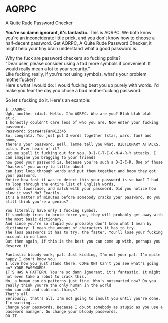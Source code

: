 # AQRPC
A Quite Rude Password Checker

**You're so damn ignorant, it's fantastic.**
This is AQRPC. We both know you're an inconciderate little prick, and you don't know how to choose a half-decent password.
Get AQRPC, A Quite Rude Password Checker, it might help your tiny brain understand what a good password is.

Why the fuck are password checkers so fucking polite?  
"Dear user, please consider using a tad more symbols if convenient. It would really mean a lot to your security."  
Like fucking really, if you're not using symbols, what's your problem motherfucker?  
Here's what I would do: I would fucking beat you up purely with words.
I'd make you fear the day you chose a bad motherfucking password.

So let's fucking do it. Here's an example:
```
$ ./AQRPC
Ugh, another idiot. Hello. I'm AQRPC. Who are you? Blah blah blah et.c.
I honestly couldn't care less of who you are. Now enter your fucking password.
Password: StarW4rsFan@12345
So, congratz. You just put 3 words together (star, wars, fan) and boom,
there's your password. Well, lemme tell you what. DICTIONARY ATTACKS, bitch. Ever heard of it?
Let me spell it fucking out for you. D-I-C-T-I-O-N-A-R-Y attacks. I can imagine you bragging to your friends
how good your password is, because you're such a D-I-C-K. One of those 'hackers' you worry to little about
can just loop through words and put them together and boom they got your password.
Notice how fast it was to detect this your password is so bad? I had to loop through the entire list of English words,
make it lowercase, and match with your password. Did you notice how slow it was? No? Exactly.
It's a matter of minutes before somebody cracks your password. Do you still think you're a genius?

You literally have only 1 fucking symbol.
If somebody tries to brute force you, they will probably get away with the most basic dictionary.
And since you're so stupid you probably don't know what I mean by dictionary: I mean the amount of characters it has to try.
The less passwords it has to try, the faster. You'll lose your fucking account in no time.
But then again, if this is the best you can come up with, perhaps you deserve it.

Fantastic bloody work, pal. Just kidding, I'm not your pal. I'm quite happy I don't know you.
I love how you just stand there. COME ON! Can't you see what's going on? YOUR PASSWORD!
IT'S HAS A PATTERN. You're so damn ignorant, it's fantastic. It might not even take a robot to crack this.
No, a human can do patterns just fine. Who's outsmarted now? Do you really think you're the only human in the world
who can add and subtract things?
That's all.
Seriously, that's all. I'm not going to insult you until you're done.
I'm waiting...
Change your passwords. Because I doubt somebody as stupid as you use a password manager. Go change your bloody passwords.
DO IT.
```
